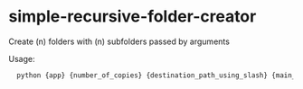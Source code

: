 # simple-recursive-folder-creator
Create (n) folders with (n) subfolders passed by arguments

Usage:
```bash
  python {app} {number_of_copies} {destination_path_using_slash} {main_folder_name} {subfolders(max 15)}
```
